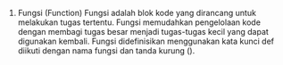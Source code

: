1. Fungsi (Function)
Fungsi adalah blok kode yang dirancang untuk melakukan tugas tertentu. Fungsi memudahkan pengelolaan kode dengan membagi tugas besar menjadi tugas-tugas kecil yang dapat digunakan kembali. Fungsi didefinisikan menggunakan kata kunci def diikuti dengan nama fungsi dan tanda kurung ().